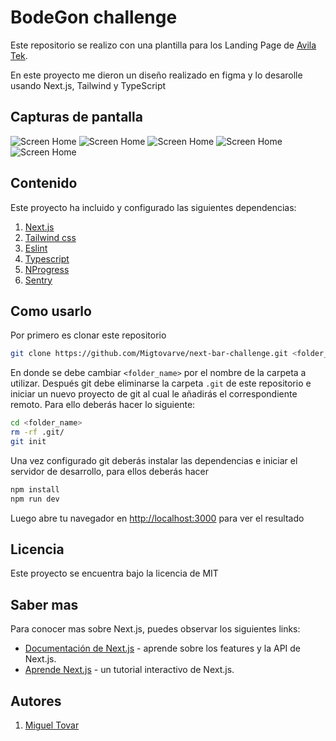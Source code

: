 # BodeGon challenge

Este repositorio se realizo con una plantilla para los Landing Page de [Avila Tek](https://github.com/Avila-Tek/next-template). 

En este proyecto me dieron un diseño realizado en figma y lo desarolle usando Next.js, Tailwind y TypeScript

## Capturas de pantalla

![Screen Home](https://github.com/Migtovarve/next-bar-challenge/blob/main/public/Home.png)
![Screen Home](https://github.com/Migtovarve/next-bar-challenge/blob/main/public/Best-Seller.png)
![Screen Home](https://github.com/Migtovarve/next-bar-challenge/blob/main/public/Licores.png)
![Screen Home](https://github.com/Migtovarve/next-bar-challenge/blob/main/public/Productos.png)
![Screen Home](https://github.com/Migtovarve/next-bar-challenge/blob/main/public/Details.png)

## Contenido

Este proyecto ha incluido y configurado las siguientes dependencias:

1. [Next.js](https://nextjs.org/)
2. [Tailwind css](https://tailwindcss.com/)
3. [Eslint](https://eslint.org/)
4. [Typescript](https://typescriptlang.org/)
5. [NProgress](https://ricostacruz.com/nprogress/)
6. [Sentry](https://sentry.io/)

## Como usarlo

Por primero es clonar este repositorio

```bash
git clone https://github.com/Migtovarve/next-bar-challenge.git <folder_name>
```

En donde se debe cambiar `<folder_name>` por el nombre de la carpeta a utilizar. Después git debe eliminarse la carpeta `.git` de este repositorio e iniciar un nuevo proyecto de git al cual le añadirás el correspondiente remoto. Para ello deberás hacer lo siguiente:

```bash
cd <folder_name>
rm -rf .git/
git init
```

Una vez configurado git deberás instalar las dependencias e iniciar el servidor de desarrollo, para ellos deberás hacer

```bash
npm install
npm run dev
```

Luego abre tu navegador en [http://localhost:3000](http://localhost:3000) para ver el resultado

## Licencia

Este proyecto se encuentra bajo la licencia de MIT

## Saber mas

Para conocer mas sobre Next.js, puedes observar los siguientes links:

- [Documentación de Next.js](https://nextjs.org/docs) - aprende sobre los features y la API de Next.js.
- [Aprende Next.js](https://nextjs.org/learn) - un tutorial interactivo de Next.js.

## Autores

1. [Miguel Tovar](https://github.com/migtovarve)
